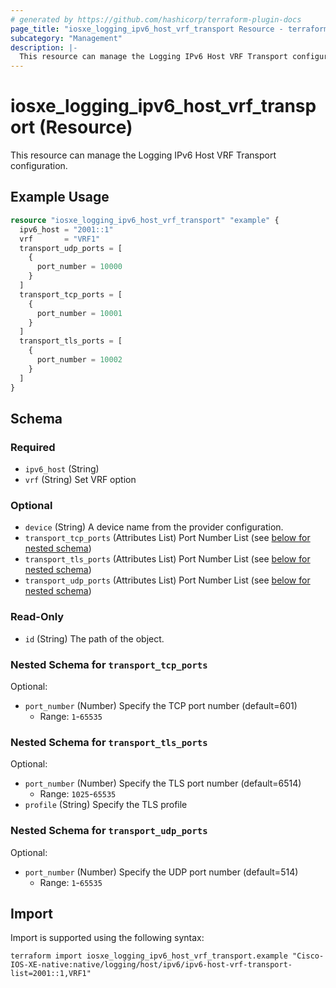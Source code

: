 ```yaml
---
# generated by https://github.com/hashicorp/terraform-plugin-docs
page_title: "iosxe_logging_ipv6_host_vrf_transport Resource - terraform-provider-iosxe"
subcategory: "Management"
description: |-
  This resource can manage the Logging IPv6 Host VRF Transport configuration.
---
```


# iosxe_logging_ipv6_host_vrf_transport (Resource)

This resource can manage the Logging IPv6 Host VRF Transport configuration.

## Example Usage

```terraform
resource "iosxe_logging_ipv6_host_vrf_transport" "example" {
  ipv6_host = "2001::1"
  vrf       = "VRF1"
  transport_udp_ports = [
    {
      port_number = 10000
    }
  ]
  transport_tcp_ports = [
    {
      port_number = 10001
    }
  ]
  transport_tls_ports = [
    {
      port_number = 10002
    }
  ]
}
```

<!-- schema generated by tfplugindocs -->
## Schema

### Required

- `ipv6_host` (String)
- `vrf` (String) Set VRF option

### Optional

- `device` (String) A device name from the provider configuration.
- `transport_tcp_ports` (Attributes List) Port Number List (see [below for nested schema](#nestedatt--transport_tcp_ports))
- `transport_tls_ports` (Attributes List) Port Number List (see [below for nested schema](#nestedatt--transport_tls_ports))
- `transport_udp_ports` (Attributes List) Port Number List (see [below for nested schema](#nestedatt--transport_udp_ports))

### Read-Only

- `id` (String) The path of the object.

<a id="nestedatt--transport_tcp_ports"></a>
### Nested Schema for `transport_tcp_ports`

Optional:

- `port_number` (Number) Specify the TCP port number (default=601)
  - Range: `1`-`65535`


<a id="nestedatt--transport_tls_ports"></a>
### Nested Schema for `transport_tls_ports`

Optional:

- `port_number` (Number) Specify the TLS port number (default=6514)
  - Range: `1025`-`65535`
- `profile` (String) Specify the TLS profile


<a id="nestedatt--transport_udp_ports"></a>
### Nested Schema for `transport_udp_ports`

Optional:

- `port_number` (Number) Specify the UDP port number (default=514)
  - Range: `1`-`65535`

## Import

Import is supported using the following syntax:

```shell
terraform import iosxe_logging_ipv6_host_vrf_transport.example "Cisco-IOS-XE-native:native/logging/host/ipv6/ipv6-host-vrf-transport-list=2001::1,VRF1"
```
